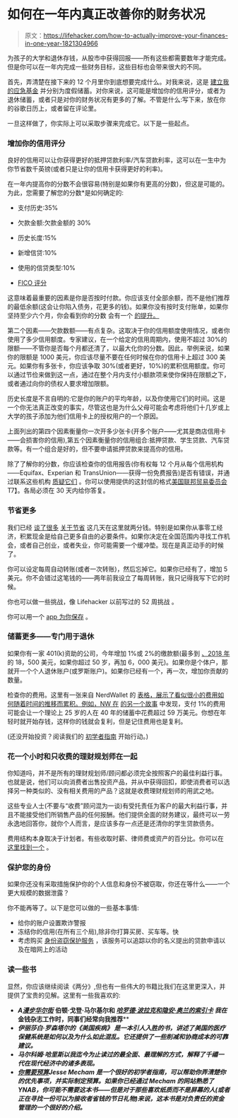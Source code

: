 # 如何在一年内真正改善你的财务状况

> 原文：<https://lifehacker.com/how-to-actually-improve-your-finances-in-one-year-1821304966>

为孩子的大学和退休存钱，从股市中获得回报——所有这些都需要数年才能完成。但是你可以在一年内完成一些财务目标，这些目标也会带来很大的不同。



首先，弄清楚在接下来的 12 个月里你到底想要完成什么。对我来说，这是 [建立我的应急基金](https://twocents.lifehacker.com/whats-your-2018-money-goal-1821064068) 并分别为度假储蓄。对你来说，这可能是增加你的信用评分，或者为退休储蓄，或者只是对你的财务状况有更多的了解。不管是什么:写下来，放在你的谷歌日历上，或者留在评论里。

一旦这样做了，你实际上可以采取步骤来完成它。以下是一些起点。

### 增加你的信用评分

良好的信用可以让你获得更好的抵押贷款利率/汽车贷款利率，这可以在一生中为你节省数千英镑(或者只是让你的信用卡获得更好的利率)。

在一年内提高你的分数不会很容易(特别是如果你有更高的分数)，但这是可能的。为此，您需要了解您的分数*是如何确定的:

*   支付历史:35%
*   欠款金额:欠款金额的 30%
*   历史长度:15%
*   新增信贷:10%
*   使用的信贷类型:10%

* [FICO 评分](https://www.myfico.com/credit-education/improve-your-credit-score/)

这意味着最重要的因素是你是否按时付款。你应该支付全部余额，而不是他们推荐的最低余额(这会让你陷入债务，花更多的钱)。如果你没有按时支付账单，如果你坚持至少六个月，你会看到你的分数 会有一个 [的提升。](http://time.com/money/collection-post/2791958/how-to-improve-credit-score/)

第二个因素——欠款数额——有点复杂。这取决于你的信用额度使用情况，或者你使用了多少信用额度。专家建议，在一个给定的信用周期内，使用不超过 30%的限额——不管你是否每个月都还清了，以最大化你的分数。因此，举例来说，如果你的限额是 1000 美元，你应该尽量不要在任何时候在你的信用卡上超过 300 美元。如果你有多张卡，你应该争取 30%(或者更好，10%)的累积信用额度。你可以通过节俭来做到这一点，通过在整个月内支付小额款项来使你保持在限额之下，或者通过向你的债权人要求增加限额。

历史长度是不言自明的:它是你的账户的平均年龄，以及你使用它们的时间。这是一个你无法真正改变的事实，尽管这也是为什么父母可能会考虑将他们十几岁或上大学的孩子添加为他们信用卡上的授权用户的一个原因。

上面列出的第四个因素衡量你一次开多少张卡(开多个账户——尤其是商店信用卡——会损害你的信用),第五个因素衡量你的信用组合:抵押贷款、学生贷款、汽车贷款等。有一个组合是好的，但不要申请抵押贷款来提高你的信用。

除了了解你的分数，你应该检查你的信用报告(你有权每 12 个月从每个信用机构——Equifax、Experian 和 TransUnion——获得一份免费报告)是否有错误，并通过联系这些机构 [质疑它们](https://www.nerdwallet.com/blog/finance/raise-credit-score-fast/) 。你可以使用提供的这封信的格式[美国联邦贸易委员会](https://www.consumer.ftc.gov/articles/0384-sample-letter-disputing-errors-your-credit-report)T7】。各局必须在 30 天内给你答复。

### 节省更多

我们已经 [谈了很多](https://twocents.lifehacker.com/the-best-advice-for-saving-as-much-as-you-can-1821196524) [关于节省](https://twocents.lifehacker.com/the-best-savings-tips-and-advice-from-our-readers-1821287384) 这几天在这里就两分钱。特别是如果你从事零工经济，积累现金是给自己更多自由的必要条件。如果你决定在全国范围内寻找工作机会，或者自己创业，或者失业，你可能需要一个缓冲垫。现在是真正动手的时候了。

你可以设定每周自动转账(或者一次转账)，然后忘掉它。如果你已经有了，增加 5 美元。你不会错过这笔钱的——两年前我设立了每周转账，我只记得我写下它的时候。

你也可以做一些挑战，像 Lifehacker 以前写过的 52 周挑战 。

你可以用一个 [app 为你保存](https://twocents.lifehacker.com/how-to-leave-digit-for-a-savings-app-that-doesnt-charge-1794235235) 。

### **储蓄更多——专门用于退休**

如果你有一家 401(k)资助的公司，今年增加 1%或 2%的缴款额(最多到 [、2018 年](http://money.cnn.com/2017/10/19/retirement/401k-ira-contribution-limits-2018/index.html) 的 18，500 美元，如果你超过 50 岁，再加 6，000 美元)。如果你是个体户，那就开一个个人退休账户(或罗斯账户)。如果你已经有一个，再一次，增加你贡献的数量。

检查你的费用。这里有一张来自 NerdWallet 的 [表格，展示了看似很小的费用如何随着时间的推移而累积。例如，NW 在](https://www.nerdwallet.com/blog/investing/brokerage-commissions-fees/) [的另一个故事](https://www.nerdwallet.com/blog/investing/millennial-retirement-fees-one-percent-half-million-savings-impact/) 中发现，支付 1%的费用可能会让一个理论上 25 岁的人在 40 年的储蓄中花费超过 59 万美元。你想在年轻时就开始存钱，这样你的钱就会复利，但是记住费用也是复利。

(还没开始投资？阅读我们的 [初学者指南](https://lifehacker.com/how-to-build-an-easy-beginner-set-and-forget-investm-1686878594) 开始行动。)

### 花一个小时和只收费的理财规划师在一起

你知道吗，并不是所有的理财规划师/顾问都必须完全按照客户的最佳利益行事。也就是说，他们可以向消费者出售投资产品，并从中获得回扣，即使消费者可以选择另一种类似的、没有相关费用的产品？这就是收费理财规划师的用武之地。

这些专业人士(不要与“收费”顾问混为一谈)有受托责任为客户的最大利益行事，并且不能接受他们所销售产品的任何报酬。他们提供全面的财务建议，最终可以一劳永逸地回答你，就你个人而言，是应该多存一点还是还清你的学生贷款债务。

费用结构本身取决于计划者。有些收取时薪、律师费或资产的百分比。你可以在 [这里找到一个](https://www.napfa.org/) 。

### 保护您的身份

如果你还没有采取措施保护你的个人信息和身份不被窃取，你还在等什么——一个更大规模的数据泄露？

你不能再等了。以下是您可以做的一些基本事情:

*   给你的账户设置欺诈警报
*   冻结你的信用(在所有三个局),除非你打算买房、买车等。快
*   考虑购买 [身份盗窃保护服务](https://lifehacker.com/one-of-your-equifax-hack-protections-expires-soon-1821184336) ，该服务可以追踪以你的名义提出的贷款申请以及在暗网上的活动

### 读一些书

显然，你应该继续阅读《两分》,但也有一些伟大的书籍比我们在这里更深入，并提供了宝贵的见解。这里有一些我喜欢的:

*   ***A***[***漫步华尔街***](https://www.amazon.com/Random-Walk-Down-Wall-Street/dp/0393330338?asc_campaign=InlineText&asc_refurl=https://lifehacker.com/how-to-actually-improve-your-finances-in-one-year-1821304966&asc_source=&tag=kinjalifehackerlink-20) **伯顿·戈登·马尔基尔和 [***哈罗德·波拉克和隐安·奥兰的索引卡***](https://www.amazon.com/Index-Card-Personal-Finance-Complicated/dp/0143130528/?asc_campaign=InlineText&asc_refurl=https://lifehacker.com/how-to-actually-improve-your-finances-in-one-year-1821304966&asc_source=&tag=kinjalifehackerlink-20) *我在*金钱杂志工作时，同事们经常向我推荐**** 
*   ***伊丽莎白·罗森塔尔的《美国疾病》[](https://www.amazon.com/American-Sickness-Healthcare-Became-Business/dp/1594206759/?asc_campaign=InlineText&asc_refurl=https://lifehacker.com/how-to-actually-improve-your-finances-in-one-year-1821304966&asc_source=&tag=kinjalifehackerlink-20) **是一本引人入胜的书，讲述了美国的医疗保健系统是如何以及为什么如此混乱。它还提供了一些削减和协商成本的可靠建议。*****
*   *****马尔科姆·哈里斯以我迄今为止读过的最全面、最理解的方式，解释了千禧一代在现代经济中的诸多表现。*****
*   *****[***你需要预算***](https://www.amazon.com/You-Need-Budget-Paycheck-Paycheck/dp/0062567586/?asc_campaign=InlineText&asc_refurl=https://lifehacker.com/how-to-actually-improve-your-finances-in-one-year-1821304966&asc_source=&tag=kinjalifehackerlink-20)*Jesse Mecham 是一个很好的初学者指南，可以帮助你弄清楚你的优先事项，并实际制定预算。如果你已经通过 Mecham 的网站熟悉了 YNAB，你可能不需要这本书——但是对于那些喜欢纸质而不是屏幕的人(或者正在寻找一份可以为接收者省钱的节日礼物)来说，这本书是对负责任的资金管理的一个很好的介绍。******